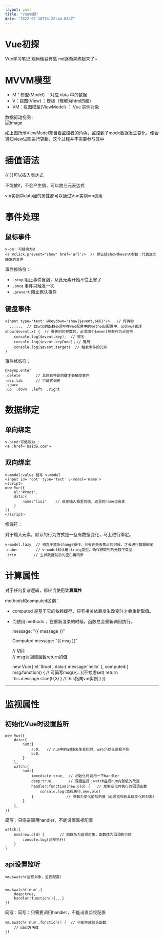 ```yaml
---
layout: post
title: "Vue初探"
date: "2022-07-18T16:28:44.634Z"
---
```

Vue初探
=====

Vue学习笔记 观尚硅谷有感 md逐渐熟练起来了~

MVVM模型
======

*   M：模型(Model) ：对应 data 中的数据
*   V：视图(View) ：模板（理解为html页面)
*   VM：视图模型(ViewModel) ： Vue 实例对象

数据驱动视图：  
![image](https://img2022.cnblogs.com/blog/2722623/202207/2722623-20220718202817291-1233687476.jpg)

如上图所示ViewModel充当着监控者的角色，监控到了mode数据发生变化，便会通知view试图进行更新，这个过程并不需要参与其中

插值语法
====

{{ }}可以插入表达式

不能放if，不会产生值，可以放三元表达式

vm实例中data里的属性都可以通过Vue实例vm调用

事件处理
====

鼠标事件
----

    v-on: 可替换为@
    <a @click.prevent="show" href='url'/>  // 默认给show传event参数：代表这次触发的事件
    

事件修饰符：

*   `.stop` 阻止事件冒泡，从此元素开始不往上冒了
*   `.once` 事件只触发一次
*   `.prevent` 阻止默认事件

键盘事件
----

    <input type='text' @keydown="show($event,666)"/>   // 传俩参 
      ......  // 自定义的函数必须写在vue配置中的methods配置中，交给vue管理
    show($event,x) {  // 要传别的参数时，必须加个$event形参作为占位符
    	console.log($event.key);  // 键名
    	console.log($event.keyCode)；// 键码
    	console.log($event.target)  // 触发事件的元素
    }
    

事件修饰符：

    @keyup.enter
    .delete       // 具体到特定的键才会触发事件
    .esc.tab	  // 可链式调用
    .space
    .up  .down  .left  .right
    

数据绑定
====

单向绑定
----

    v-bind:可缩写为 :
    <a :href='baidu.com'>
    

双向绑定
----

    v-model:value 缩写 v-model
    <input id='root' type='text' v-model='name'>
    <script>
    new Vue({
    	el:'#root',
    	data:{
    		name:'lisi'    // 改变输入框里的值，这里的name也会变
    	}
    })
    </script>
    

修饰符：

对于输入元素，默认的行为方式是一旦有数据变化，马上进行绑定。

    v-model.lazy  // 相当于监听change操作，只有在失去焦点的时候，才会进行数据绑定
    .nuber        // v-model默认是string类型，确保获取到的是数字类型
    .trim        // 去掉数据前后的空白再同步
    

计算属性
====

对于任何复杂逻辑，都应当使用**计算属性**

methods和computed区别：

*   computed 是基于它的依赖缓存，只有相关依赖发生改变时才会重新取值。
    
*   而使用 methods ，在重新渲染的时候，函数总会重新调用执行。
    

    <div id="root">
      <p> message: "{{ message }}"</p>
      <p>Computed message: "{{ msg }}"</p>   // 切片
    </div>					// msg为回调函数return的值
    

    new Vue({
        el:'#root',
        data:{
            message:'hello'
        },
        computed:{
            msg:function() {	// 可简写msg(){...}(不考虑set)
                return this.message.slice(0,3)
            }       // this指向vm实例
        }
    })
    

* * *

监视属性
====

初始化Vue时设置监听
-----------

    new Vue({
        data:{
            num:{     
                a:0,   // num中的a或b发生变化时，watch默认监视不到
                b:0,
            }
        },
        watch:{
            num:{  
                immediate:true,  // 初始化时调用一下handler
                deep:true,       // 深度监视：watch监视num内部值的改变
                handler:function(new,old) {   // 发生变化时执行的回调函数
                    console.log(监视执行,new,old)
                }				// 参数为变化前后的值（必须监视到具体变化的对象）
            }
        }，
    })
    

简写：只需要调用handler，不能设置监视配置

    watch:{
        num(new,old) {       // 函数名为监视对象，函数体为回调执行体
        	console.log(监视执行)
        }
    }
    

api设置监听
-------

    vm.$watch(监视对象，监视配置)
    

    vm.$watch('num',{       
        deep:true,
        handler:function(){...}
    })
    

简写：简写：只需要调用handler，不能设置监视配置

    vm.$watch('num',function() {  // 不能写成箭头函数 
        // 回调方法体
    })